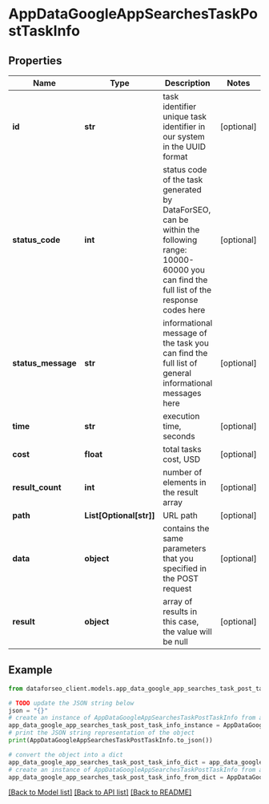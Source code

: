 # AppDataGoogleAppSearchesTaskPostTaskInfo


## Properties

Name | Type | Description | Notes
------------ | ------------- | ------------- | -------------
**id** | **str** | task identifier unique task identifier in our system in the UUID format | [optional] 
**status_code** | **int** | status code of the task generated by DataForSEO, can be within the following range: 10000-60000 you can find the full list of the response codes here | [optional] 
**status_message** | **str** | informational message of the task you can find the full list of general informational messages here | [optional] 
**time** | **str** | execution time, seconds | [optional] 
**cost** | **float** | total tasks cost, USD | [optional] 
**result_count** | **int** | number of elements in the result array | [optional] 
**path** | **List[Optional[str]]** | URL path | [optional] 
**data** | **object** | contains the same parameters that you specified in the POST request | [optional] 
**result** | **object** | array of results in this case, the value will be null | [optional] 

## Example

```python
from dataforseo_client.models.app_data_google_app_searches_task_post_task_info import AppDataGoogleAppSearchesTaskPostTaskInfo

# TODO update the JSON string below
json = "{}"
# create an instance of AppDataGoogleAppSearchesTaskPostTaskInfo from a JSON string
app_data_google_app_searches_task_post_task_info_instance = AppDataGoogleAppSearchesTaskPostTaskInfo.from_json(json)
# print the JSON string representation of the object
print(AppDataGoogleAppSearchesTaskPostTaskInfo.to_json())

# convert the object into a dict
app_data_google_app_searches_task_post_task_info_dict = app_data_google_app_searches_task_post_task_info_instance.to_dict()
# create an instance of AppDataGoogleAppSearchesTaskPostTaskInfo from a dict
app_data_google_app_searches_task_post_task_info_from_dict = AppDataGoogleAppSearchesTaskPostTaskInfo.from_dict(app_data_google_app_searches_task_post_task_info_dict)
```
[[Back to Model list]](../README.md#documentation-for-models) [[Back to API list]](../README.md#documentation-for-api-endpoints) [[Back to README]](../README.md)


